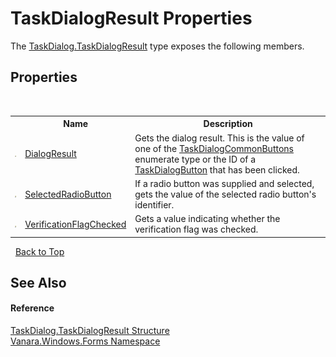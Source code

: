 # TaskDialogResult Properties
 

The <a href="08944530-3887-77ec-02d3-3cd6adc64ab4">TaskDialog.TaskDialogResult</a> type exposes the following members.


## Properties
&nbsp;<table><tr><th></th><th>Name</th><th>Description</th></tr><tr><td>![Public property](media/pubproperty.gif "Public property")</td><td><a href="eeec9653-454d-46eb-fa8f-5e613216a645">DialogResult</a></td><td>
Gets the dialog result. This is the value of one of the <a href="24a04795-1812-6a68-8154-3e3cfbeb2b37">TaskDialogCommonButtons</a> enumerate type or the ID of a <a href="1d014f22-9536-9860-ea85-fa2cafd31448">TaskDialogButton</a> that has been clicked.</td></tr><tr><td>![Public property](media/pubproperty.gif "Public property")</td><td><a href="4e92f2de-273e-e645-06b7-91316fa304f6">SelectedRadioButton</a></td><td>
If a radio button was supplied and selected, gets the value of the selected radio button's identifier.</td></tr><tr><td>![Public property](media/pubproperty.gif "Public property")</td><td><a href="698a3f1b-1589-8cb4-3391-e0789e17c303">VerificationFlagChecked</a></td><td>
Gets a value indicating whether the verification flag was checked.</td></tr></table>&nbsp;
<a href="#taskdialogresult-properties">Back to Top</a>

## See Also


#### Reference
<a href="08944530-3887-77ec-02d3-3cd6adc64ab4">TaskDialog.TaskDialogResult Structure</a><br /><a href="c580cf52-4028-70db-28d0-f9b1abc03861">Vanara.Windows.Forms Namespace</a><br />